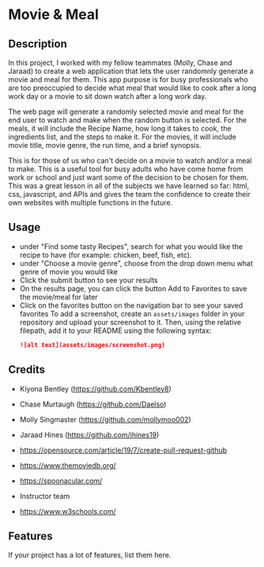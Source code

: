 # Movie & Meal

## Description
In this project, I worked with my fellow teammates (Molly, Chase and Jaraad) to create a web application that lets the user randomnly generate a movie and meal for them. This app purpose is for busy professionals who are too preoccupied to decide what meal that would like to cook after a long work day or a movie to sit down watch after a long work day. 


The web page will generate a randomly selected movie and meal for the end user to watch and make when the random button is selected. For the meals, it will include the Recipe Name, how long it takes to cook, the ingredients list, and the steps to make it. For the movies, it will include movie title, movie genre, the run time, and a brief synopsis.

This is for those of us who can't decide on a movie to watch and/or a meal to make. This is a useful tool for busy adults who have come home from work or school and just want some of the decision to be chosen for them. This was a great lesson in all of the subjects we have learned so far: html, css, javascript, and APIs and gives the team the confidence to create their own websites with multiple functions in the future.

## Usage
- under "Find some tasty Recipes", search for what you would like the recipe to have (for example: chicken, beef, fish, etc).
- under "Choose a movie genre", choose from the drop down menu what genre of movie you would like
- Click the submit button to see your results
- On the results page, you can click the button Add to Favorites to save the movie/meal for later
- Click on the favorites button on the navigation bar to see your saved favorites
To add a screenshot, create an `assets/images` folder in your repository and upload your screenshot to it. Then, using the relative filepath, add it to your README using the following syntax:
   ```md
   ![alt text](assets/images/screenshot.png) 
   ```
## Credits
- Kiyona Bentley (https://github.com/Kbentley8)
- Chase Murtaugh (https://github.com/Daelso)
- Molly Singmaster (https://github.com/mollymoo002)
- Jaraad Hines (https://github.com/jhines19)

- https://opensource.com/article/19/7/create-pull-request-github
- https://www.themoviedb.org/
- https://spoonacular.com/
- Instructor team
- https://www.w3schools.com/
## Features
If your project has a lot of features, list them here.